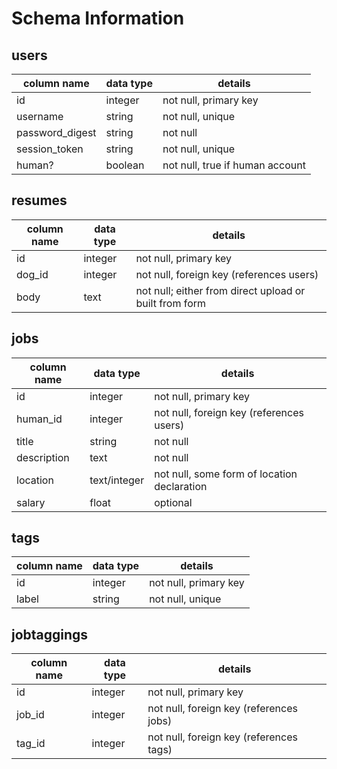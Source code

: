 # Schema Information

## users
column name     | data type | details
----------------|-----------|-----------------------
id              | integer   | not null, primary key
username        | string    | not null, unique
password_digest | string    | not null
session_token   | string    | not null, unique
human?          | boolean   | not null, true if human account

## resumes
column name | data type | details
------------|-----------|-----------------------
id          | integer   | not null, primary key
dog_id      | integer   | not null, foreign key (references users)
body        | text      | not null; either from direct upload or built from form

## jobs
column name | data type    | details
------------|--------------|-----------------------
id          | integer      | not null, primary key
human_id    | integer      | not null, foreign key (references users)
title       | string       | not null
description | text         | not null
location    | text/integer | not null, some form of location declaration
salary      | float        | optional

## tags
column name | data type | details
------------|-----------|-----------------------
id          | integer   | not null, primary key
label       | string    | not null, unique

## jobtaggings
column name | data type | details
------------|-----------|-----------------------
id          | integer   | not null, primary key
job_id      | integer   | not null, foreign key (references jobs)
tag_id      | integer   | not null, foreign key (references tags)
